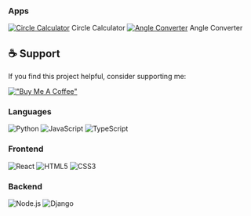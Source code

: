 ### Apps
[![Circle Calculator](https://jetlogic-circle-calculator.netlify.app/favicon.ico)](https://jetlogic-circle-calculator.netlify.app/) Circle Calculator
[![Angle Converter](https://jetlogic-angle-converter.netlify.app/favicon.ico)](https://jetlogic-angle-converter.netlify.app/) Angle Converter

## ☕ Support  
If you find this project helpful, consider supporting me:  

[!["Buy Me A Coffee"](https://www.buymeacoffee.com/assets/img/custom_images/orange_img.png)](https://www.buymeacoffee.com/JetLogic)  

### Languages
![Python](https://img.shields.io/badge/Python-3776AB?style=for-the-badge&logo=python&logoColor=white)
![JavaScript](https://img.shields.io/badge/JavaScript-F7DF1E?style=for-the-badge&logo=javascript&logoColor=black)
![TypeScript](https://img.shields.io/badge/TypeScript-007ACC?style=for-the-badge&logo=typescript&logoColor=white)

### Frontend
![React](https://img.shields.io/badge/React-20232A?style=for-the-badge&logo=react&logoColor=61DAFB)
![HTML5](https://img.shields.io/badge/HTML5-E34F26?style=for-the-badge&logo=html5&logoColor=white)
![CSS3](https://img.shields.io/badge/CSS3-1572B6?style=for-the-badge&logo=css3&logoColor=white)

### Backend
![Node.js](https://img.shields.io/badge/Node.js-339933?style=for-the-badge&logo=nodedotjs&logoColor=white)
![Django](https://img.shields.io/badge/Django-092E20?style=for-the-badge&logo=django&logoColor=white)
